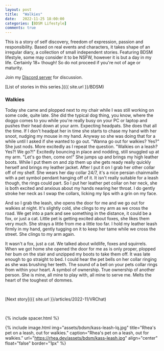 ```yaml
---
layout: post
title:  "Walkies"
date:   2022-11-25 18:00:00
categories: [BDSM Lifestyle]
comments: true
---
```

This is a story of self discovery, freedom of expression, passion and responsibility. Based on real events and characters, it takes shape of an irregular diary, a collection of small independent stories. Featuring BDSM lifestyle, some may consider it to be NSFW, however it is but a day in my life. Certainly 18+ though! So do not proceed if you're not of age or maturity.

Join my [Discord server](https://discord.gg/m2PFpymQb9) for discussion.

[List of stories in this series.]({{ site.url }}/BDSM)

<!--more-->


### Walkies

Today she came and plopped next to my chair while I was still working on some code, quite late. She did the typical dog thing, you know, where the doggo comes to you while you're really busy on your PC or laptop and pushes their head down at your arm. Expecting headpats. She does that all the time. If I don't headpat her in time she starts to chase my hand with her snoot, nudging my mouse in my hand. Anyway so she was doing that for a while until I asked if she wanted to go out. "Wanna go out for walkies? Yes?" She just nods. More excitedly as I repeat the question. "Walkies on a leash? Yes?! We go?!" Excitedly bouncing in place and nodding, still snuggled up at my arm. "Let's go then, come on!" She jumps up and brings my high leather boots. While I put them on and zip them up she gets ready really quickly herself and brings my leather jacket. After I put it on I grab her other collar off of my shelf. She wears her day collar 24/7, it's a nice persian chainmaille with a pet symbol pendant hanging off of it. It isn't really suitable for a leash though, the rings could part. So I put her leather pet collar on her neck, she is both excited and anxious about my hands nearing her throat. I do gently stroke her neck as I swap the collars, licking my lips with a grin on my face.

And so I grab the leash, she opens the door for me and we go out for walkies at night. It's slightly cold, she clings to my arm as we cross the road. We get into a park and see something in the distance, it could be a fox, or just a cat. Little pet is getting excited about foxes, she likes them very much. She strays a little from me a little too far. I hold my leather leash firmly in my hand, gently tugging on it to keep her tame while we cross the street. She clings to my arm again.

It wasn't a fox, just a cat. We talked about wildlife, foxes and squirrels. When we got home she opened the door for me as is only proper, plopped her bum on the stair and unzipped my boots to take them off. It was late enough to go straight to bed. I could hear the pet bells on her collar ringing as she was brushing her teeth. The sound of a bell on your pets collar rings from within your heart. A symbol of ownership. True ownership of another person. She is mine, all mine to play with, all mine to serve me. Melts the heart of the toughest of dommes.

&nbsp;

[Next story]({{ site.url }}/articles/2022-11/VRChat)

&nbsp;

{% include spacer.html %}

{% include image.html
  img="assets/bdsm/kass-leash-lq.jpg"
  title="Rhea's pet on a leash, out for walkies."
  caption="Rhea's pet on a leash, out for walkies."
  url="https://rhea.dev/assets/bdsm/kass-leash.jpg"
  align="center"
  float="false"
  border="1px"
%}

